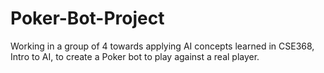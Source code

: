 # Poker-Bot-Project
Working in a group of 4 towards applying AI concepts learned in CSE368, Intro to AI, to create a Poker bot to play against a real player.
